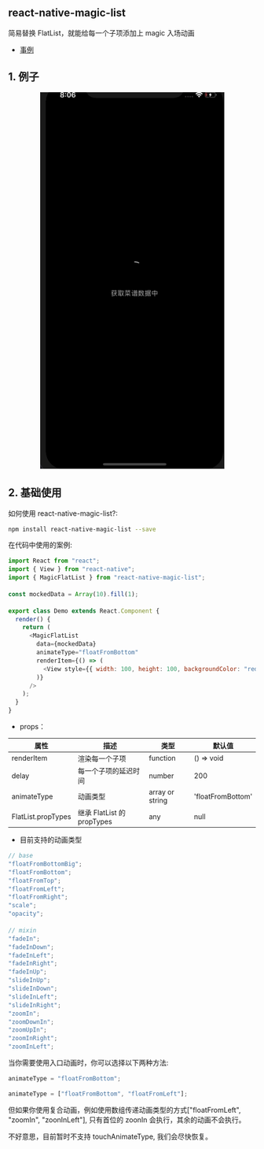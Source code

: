 ## react-native-magic-list

简易替换 FlatList，就能给每一个子项添加上 magic 入场动画

- [事例](../example)

## 1. 例子

<p align="center">
  <img src="../res/demo.gif" width=375/>
</p>

## 2. 基础使用

如何使用 react-native-magic-list?:

```bash
npm install react-native-magic-list --save
```

在代码中使用的案例:

```javascript
import React from "react";
import { View } from "react-native";
import { MagicFlatList } from "react-native-magic-list";

const mockedData = Array(10).fill(1);

export class Demo extends React.Component {
  render() {
    return (
      <MagicFlatList
        data={mockedData}
        animateType="floatFromBottom"
        renderItem={() => (
          <View style={{ width: 100, height: 100, backgroundColor: "red" }} />
        )}
      />
    );
  }
}
```

- props：

| 属性               | 描述                       | 类型            | 默认值            |
| ------------------ | -------------------------- | --------------- | ----------------- |
| renderItem         | 渲染每一个子项             | function        | () => void        |
| delay              | 每一个子项的延迟时间       | number          | 200               |
| animateType        | 动画类型                   | array or string | 'floatFromBottom' |
| FlatList.propTypes | 继承 FlatList 的 propTypes | any             | null              |

- 目前支持的动画类型

```javascript
// base
"floatFromBottomBig";
"floatFromBottom";
"floatFromTop";
"floatFromLeft";
"floatFromRight";
"scale";
"opacity";

// mixin
"fadeIn";
"fadeInDown";
"fadeInLeft";
"fadeInRight";
"fadeInUp";
"slideInUp";
"slideInDown";
"slideInLeft";
"slideInRight";
"zoomIn";
"zoomDownIn";
"zoomUpIn";
"zoomInRight";
"zoomInLeft";
```

当你需要使用入口动画时，你可以选择以下两种方法:

```javascript
animateType = "floatFromBottom";
```

```javascript
animateType = ["floatFromBottom", "floatFromLeft"];
```

但如果你使用复合动画，例如使用数组传递动画类型的方式["floatFromLeft", "zoomIn", "zoonInLeft"], 只有首位的 zoonIn 会执行，其余的动画不会执行。

不好意思，目前暂时不支持 touchAnimateType, 我们会尽快恢复。
